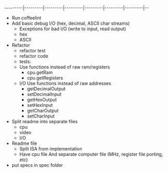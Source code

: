 ---------|---------|---------|---------|---------|---------|---------|--
- Run coffeelint
- Add basic debug I/O (hex, decimal, ASCII char streams)
    - Exceptions for bad I/O (write to input, read output)
    - hex
    - ASCII
- Refactor
    - refactor test
    - refactor code
    - tests:
    - Use functions instead of raw ram/registers
        - cpu.getRam
        - cpu.getRegisters
    - I/O Use functions instead of raw addresses
        - getDecimalOutput
        - setDecimalInput
        - getHexOutput
        - setHexInput
        - getCharOutput
        - setCharInput
- Split readme into separate files
    - cpu
    - video
    - I/O
- Readme file
    - Split ISA from implementation
    - Have cpu file
      And separate computer file (MHz, register file porting, etc)
- put specs in spec folder
